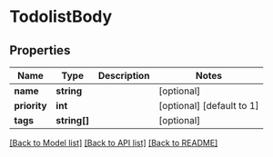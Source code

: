 # TodolistBody

## Properties
Name | Type | Description | Notes
------------ | ------------- | ------------- | -------------
**name** | **string** |  | [optional] 
**priority** | **int** |  | [optional] [default to 1]
**tags** | **string[]** |  | [optional] 

[[Back to Model list]](../../README.md#documentation-for-models) [[Back to API list]](../../README.md#documentation-for-api-endpoints) [[Back to README]](../../README.md)

